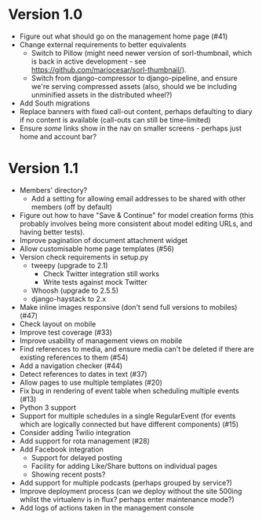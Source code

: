 Version 1.0
===========

- Figure out what should go on the management home page (#41)
- Change external requirements to better equivalents
  - Switch to Pillow (might need newer version of sorl-thumbnail,
    which is back in active development - see
    https://github.com/mariocesar/sorl-thumbnail/).
  - Switch from django-compressor to django-pipeline, and ensure we're
    serving compressed assets (also, should we be including unminified
    assets in the distributed wheel?)
- Add South migrations
- Replace banners with fixed call-out content, perhaps defaulting to
  diary if no content is available (call-outs can still be
  time-limited)
- Ensure *some* links show in the nav on smaller screens - perhaps
  just home and account bar?

Version 1.1
===========

- Members' directory?
  - Add a setting for allowing email addresses to be shared with other
    members (off by default)
- Figure out how to have "Save & Continue" for model creation forms
  (this probably involves being more consistent about model editing
  URLs, and having better tests).
- Improve pagination of document attachment widget
- Allow customisable home page templates (#56)
- Version check requirements in setup.py
  - tweepy (upgrade to 2.1)
    - Check Twitter integration still works
    - Write tests against mock Twitter
  - Whoosh (upgrade to 2.5.5)
  - django-haystack to 2.x
- Make inline images responsive (don't send full versions to mobiles)
  (#47)
- Check layout on mobile
- Improve test coverage (#33)
- Improve usability of management views on mobile
- Find references to media, and ensure media can't be deleted if there
  are existing references to them (#54)
- Add a navigation checker (#44)
- Detect references to dates in text (#37)
- Allow pages to use multiple templates (#20)
- Fix bug in rendering of event table when scheduling multiple events
  (#13)
- Python 3 support
- Support for multiple schedules in a single RegularEvent (for events
  which are logically connected but have different components) (#15)
- Consider adding Twilio integration
- Add support for rota management (#28)
- Add Facebook integration
  - Support for delayed posting
  - Facility for adding Like/Share buttons on individual pages
  - Showing recent posts?
- Add support for multiple podcasts (perhaps grouped by service?)
- Improve deployment process (can we deploy without the site 500ing
  whilst the virtualenv is in flux? perhaps enter maintenance mode?)
- Add logs of actions taken in the management console
